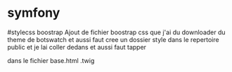 # symfony
#stylecss boostrap
Ajout de fichier boostrap css que j'ai du downloader du theme de botswatch et aussi faut cree un dossier style dans le repertoire public et je lai coller dedans
et aussi faut tapper
  <link rel="stylesheet" href="{{asset('styles/bootstrap.min.css')}}">
  dans le fichier base.html .twig